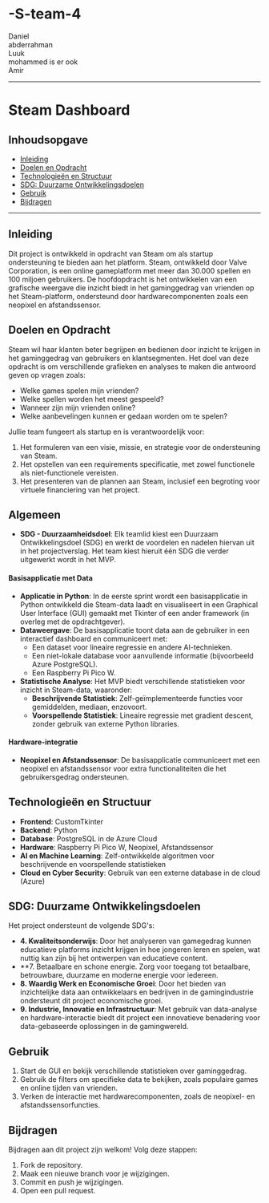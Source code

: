 # -S-team-4

Daniel\
abderrahman\
Luuk\
mohammed is er ook\
Amir

---

# Steam Dashboard 

## Inhoudsopgave

- [Inleiding](#inleiding)
- [Doelen en Opdracht](#doelen-en-opdracht)
- [Technologieën en Structuur](#technologieën-en-structuur)
- [SDG: Duurzame Ontwikkelingsdoelen](#sdg-duurzame-ontwikkelingsdoelen)
- [Gebruik](#gebruik)
- [Bijdragen](#bijdragen)

---

## Inleiding

Dit project is ontwikkeld in opdracht van Steam om als startup ondersteuning te bieden aan het platform. Steam, ontwikkeld door Valve Corporation, is een online gameplatform met meer dan 30.000 spellen en 100 miljoen gebruikers. De hoofdopdracht is het ontwikkelen van een grafische weergave die inzicht biedt in het gaminggedrag van vrienden op het Steam-platform, ondersteund door hardwarecomponenten zoals een neopixel en afstandssensor.

## Doelen en Opdracht

Steam wil haar klanten beter begrijpen en bedienen door inzicht te krijgen in het gaminggedrag van gebruikers en klantsegmenten. Het doel van deze opdracht is om verschillende grafieken en analyses te maken die antwoord geven op vragen zoals:
- Welke games spelen mijn vrienden?
- Welke spellen worden het meest gespeeld?
- Wanneer zijn mijn vrienden online?
- Welke aanbevelingen kunnen er gedaan worden om te spelen?

Jullie team fungeert als startup en is verantwoordelijk voor:
1. Het formuleren van een visie, missie, en strategie voor de ondersteuning van Steam.
2. Het opstellen van een requirements specificatie, met zowel functionele als niet-functionele vereisten.
3. Het presenteren van de plannen aan Steam, inclusief een begroting voor virtuele financiering van het project.


## Algemeen

- **SDG - Duurzaamheidsdoel**: Elk teamlid kiest een Duurzaam Ontwikkelingsdoel (SDG) en werkt de voordelen en nadelen hiervan uit in het projectverslag. Het team kiest hieruit één SDG die verder uitgewerkt wordt in het MVP.

#### Basisapplicatie met Data

- **Applicatie in Python**: In de eerste sprint wordt een basisapplicatie in Python ontwikkeld die Steam-data laadt en visualiseert in een Graphical User Interface (GUI) gemaakt met Tkinter of een ander framework (in overleg met de opdrachtgever).
- **Dataweergave**: De basisapplicatie toont data aan de gebruiker in een interactief dashboard en communiceert met:
  - Een dataset voor lineaire regressie en andere AI-technieken.
  - Een niet-lokale database voor aanvullende informatie (bijvoorbeeld Azure PostgreSQL).
  - Een Raspberry Pi Pico W.
- **Statistische Analyse**: Het MVP biedt verschillende statistieken voor inzicht in Steam-data, waaronder:
  - **Beschrijvende Statistiek**: Zelf-geïmplementeerde functies voor gemiddelden, mediaan, enzovoort.
  - **Voorspellende Statistiek**: Lineaire regressie met gradient descent, zonder gebruik van externe Python libraries.

#### Hardware-integratie

- **Neopixel en Afstandssensor**: De basisapplicatie communiceert met een neopixel en afstandssensor voor extra functionaliteiten die het gebruikersgedrag ondersteunen.


## Technologieën en Structuur

- **Frontend**: CustomTkinter
- **Backend**: Python
- **Database**: PostgreSQL in de Azure Cloud
- **Hardware**: Raspberry Pi Pico W, Neopixel, Afstandssensor
- **AI en Machine Learning**: Zelf-ontwikkelde algoritmen voor beschrijvende en voorspellende statistieken
- **Cloud en Cyber Security**: Gebruik van een externe database in de cloud (Azure)

## SDG: Duurzame Ontwikkelingsdoelen

Het project ondersteunt de volgende SDG's:

- **4. Kwaliteitsonderwijs**: Door het analyseren van gamegedrag kunnen educatieve platforms inzicht krijgen in hoe jongeren leren en spelen, wat nuttig kan zijn bij het ontwerpen van educatieve content.
- **7. Betaalbare en schone energie. Zorg voor toegang tot betaalbare, betrouwbare, duurzame en moderne energie voor iedereen.
- **8. Waardig Werk en Economische Groei**: Door het bieden van inzichtelijke data aan ontwikkelaars en bedrijven in de gamingindustrie ondersteunt dit project economische groei.
- **9. Industrie, Innovatie en Infrastructuur**: Met gebruik van data-analyse en hardware-interactie biedt dit project een innovatieve benadering voor data-gebaseerde oplossingen in de gamingwereld.



## Gebruik

1. Start de GUI en bekijk verschillende statistieken over gaminggedrag.
2. Gebruik de filters om specifieke data te bekijken, zoals populaire games en online tijden van vrienden.
3. Verken de interactie met hardwarecomponenten, zoals de neopixel- en afstandssensorfuncties.

## Bijdragen

Bijdragen aan dit project zijn welkom! Volg deze stappen:

1. Fork de repository.
2. Maak een nieuwe branch voor je wijzigingen.
3. Commit en push je wijzigingen.
4. Open een pull request.
